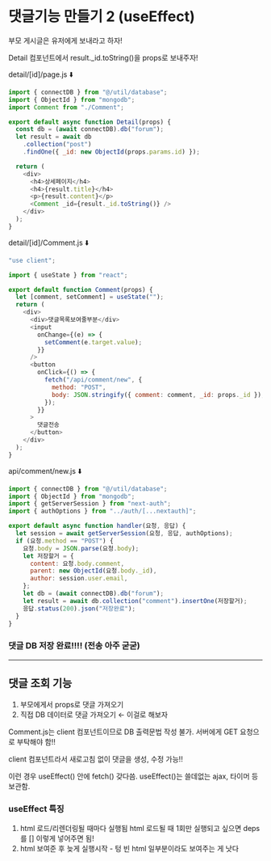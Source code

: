 # 댓글기능 만들기 2 (useEffect)

부모 게시글은 유저에게 보내라고 하자!

Detail 컴포넌트에서 result.\_id.toString()을 props로 보내주자!

detail/[id]/page.js ⬇️

```javascript
import { connectDB } from "@/util/database";
import { ObjectId } from "mongodb";
import Comment from "./Comment";

export default async function Detail(props) {
  const db = (await connectDB).db("forum");
  let result = await db
    .collection("post")
    .findOne({ _id: new ObjectId(props.params.id) });

  return (
    <div>
      <h4>상세페이지</h4>
      <h4>{result.title}</h4>
      <p>{result.content}</p>
      <Comment _id={result._id.toString()} />
    </div>
  );
}
```

detail/[id]/Comment.js ⬇️

```javascript
"use client";

import { useState } from "react";

export default function Comment(props) {
  let [comment, setComment] = useState("");
  return (
    <div>
      <div>댓글목록보여줄부분</div>
      <input
        onChange={(e) => {
          setComment(e.target.value);
        }}
      />
      <button
        onClick={() => {
          fetch("/api/comment/new", {
            method: "POST",
            body: JSON.stringify({ comment: comment, _id: props._id }),
          });
        }}
      >
        댓글전송
      </button>
    </div>
  );
}
```

api/comment/new.js ⬇️

```javascript
import { connectDB } from "@/util/database";
import { ObjectId } from "mongodb";
import { getServerSession } from "next-auth";
import { authOptions } from "../auth/[...nextauth]";

export default async function handler(요청, 응답) {
  let session = await getServerSession(요청, 응답, authOptions);
  if (요청.method == "POST") {
    요청.body = JSON.parse(요청.body);
    let 저장할거 = {
      content: 요청.body.comment,
      parent: new ObjectId(요청.body._id),
      author: session.user.email,
    };
    let db = (await connectDB).db("forum");
    let result = await db.collection("comment").insertOne(저장할거);
    응답.status(200).json("저장완료");
  }
}
```

### 댓글 DB 저장 완료!!!! (전송 아주 굳굳)

---

## 댓글 조회 기능

1. 부모에게서 props로 댓글 가져오기
2. 직접 DB 데이터로 댓글 가져오기 &larr; 이걸로 해보자

Comment.js는 client 컴포넌트이므로 DB 출력문법 작성 불가.
서버에게 GET 요청으로 부탁해야 함!!

client 컴포넌트라서 새로고침 없이 댓글을 생성, 수정 가능!!

이런 경우 useEffect() 안에 fetch() 갖다씀.
useEffect()는 쓸데없는 ajax, 타이머 등 보관함.

### useEffect 특징

1. html 로드/리렌더링될 때마다 실행됨
   html 로드될 때 1회만 실행되고 싶으면 deps를 [] 이렇게 넣어주면 됨!
2. html 보여준 후 늦게 실행시작 - 텅 빈 html 일부분이라도 보여주는 게 낫다

